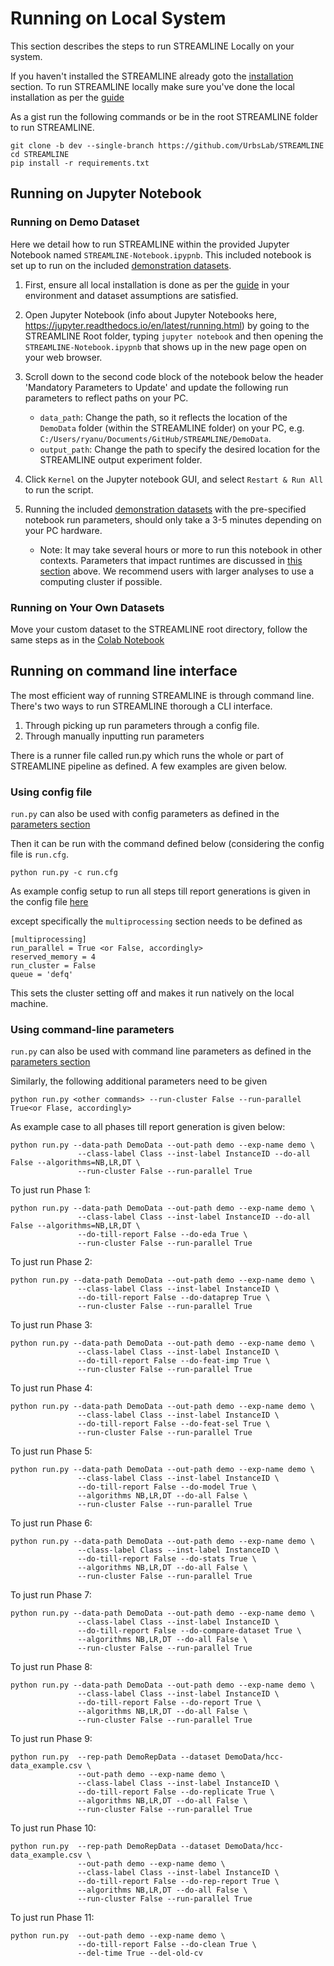 # Running on Local System

This section describes the steps to run STREAMLINE Locally on your system.

If you haven't installed the STREAMLINE already goto the [installation](install.md#local-installation) section.
To run STREAMLINE locally make sure you've done the local installation as per the [guide](install.md)

As a gist run the following commands or be in the root STREAMLINE folder to run STREAMLINE.
```
git clone -b dev --single-branch https://github.com/UrbsLab/STREAMLINE
cd STREAMLINE
pip install -r requirements.txt
```

## Running on Jupyter Notebook

### Running on Demo Dataset
Here we detail how to run STREAMLINE within the provided Jupyter Notebook named `STREAMLINE-Notebook.ipypnb`. 
This included notebook is set up to run on the included [demonstration datasets](sample.md#demonstration-data).

1. First, ensure all local installation is done as per the [guide](install.md#jupyter-notebook) in your environment 
   and dataset assumptions are satisfied.

2. Open Jupyter Notebook (info about Jupyter Notebooks here, https://jupyter.readthedocs.io/en/latest/running.html) by 
   going to the STREAMLINE Root folder, typing `jupyter notebook` and then opening the `STREAMLINE-Notebook.ipypnb` that
   shows up in the new page open on your web browser.

3. Scroll down to the second code block of the notebook below the header 'Mandatory Parameters to Update' and update the following run parameters to reflect paths on your PC.
    * `data_path`: Change the path, so it reflects the location of the `DemoData` folder (within the STREAMLINE folder) on your PC, e.g. `C:/Users/ryanu/Documents/GitHub/STREAMLINE/DemoData`.
    * `output_path`: Change the path to specify the desired location for the STREAMLINE output experiment folder.

4. Click `Kernel` on the Jupyter notebook GUI, and select `Restart & Run All` to run the script.  

5. Running the included [demonstration datasets](sample.md#demonstration-data) with the pre-specified notebook run parameters, 
   should only take a 3-5 minutes depending on your PC hardware.
    * Note: It may take several hours or more to run this notebook in other contexts. Parameters that impact runtimes are discussed in [this section](tips.md#reducing-runtime) above. We recommend users with larger analyses to use a computing cluster if possible.

### Running on Your Own Datasets
Move your custom dataset to the STREAMLINE root directory,
follow the same steps as in the [Colab Notebook](colab.md#running-on-your-own-datasets-tbd)

## Running on command line interface

The most efficient way of running STREAMLINE is through command line.
There's two ways to run STREAMLINE thorough a CLI interface.

1. Through picking up run parameters through a config file.
2. Through manually inputting run parameters

There is a runner file called run.py which runs the whole or part of STREAMLINE
pipeline as defined. A few examples are given below.

### Using config file

`run.py` can also be used with config parameters 
as defined in the [parameters section](parameters.md)

Then it can be run with the command defined below (considering 
the config file is `run.cfg`.
```
python run.py -c run.cfg
```

As example config setup to run all steps till report generations
is given in the config 
file [here](https://github.com/UrbsLab/STREAMLINE/blob/dev/run.cfg)

except specifically the `multiprocessing` section needs to be defined as
```
[multiprocessing]
run_parallel = True <or False, accordingly>
reserved_memory = 4
run_cluster = False
queue = 'defq'
```

This sets the cluster setting off and makes it run 
natively on the local machine.



### Using command-line parameters

`run.py` can also be used with command line parameters 
as defined in the [parameters section](parameters.md)

Similarly, the following additional parameters need to be given

```
python run.py <other commands> --run-cluster False --run-parallel True<or Flase, accordingly>
```

As example case to all phases till report generation is given below:

```
python run.py --data-path DemoData --out-path demo --exp-name demo \
               --class-label Class --inst-label InstanceID --do-all False --algorithms=NB,LR,DT \
               --run-cluster False --run-parallel True 
```

To just run Phase 1:
```
python run.py --data-path DemoData --out-path demo --exp-name demo \
               --class-label Class --inst-label InstanceID --do-all False --algorithms=NB,LR,DT \
               --do-till-report False --do-eda True \
               --run-cluster False --run-parallel True
```

To just run Phase 2:
```
python run.py --data-path DemoData --out-path demo --exp-name demo \
               --class-label Class --inst-label InstanceID \
               --do-till-report False --do-dataprep True \
               --run-cluster False --run-parallel True
```


To just run Phase 3:
```
python run.py --data-path DemoData --out-path demo --exp-name demo \
               --class-label Class --inst-label InstanceID \
               --do-till-report False --do-feat-imp True \
               --run-cluster False --run-parallel True
```

To just run Phase 4:
```
python run.py --data-path DemoData --out-path demo --exp-name demo \
               --class-label Class --inst-label InstanceID \
               --do-till-report False --do-feat-sel True \
               --run-cluster False --run-parallel True
```

To just run Phase 5:
```
python run.py --data-path DemoData --out-path demo --exp-name demo \
               --class-label Class --inst-label InstanceID \
               --do-till-report False --do-model True \
               --algorithms NB,LR,DT --do-all False \
               --run-cluster False --run-parallel True
```

To just run Phase 6:
```
python run.py --data-path DemoData --out-path demo --exp-name demo \
               --class-label Class --inst-label InstanceID \
               --do-till-report False --do-stats True \
               --algorithms NB,LR,DT --do-all False \
               --run-cluster False --run-parallel True
```

To just run Phase 7:
```
python run.py --data-path DemoData --out-path demo --exp-name demo \
               --class-label Class --inst-label InstanceID \
               --do-till-report False --do-compare-dataset True \
               --algorithms NB,LR,DT --do-all False \
               --run-cluster False --run-parallel True
```

To just run Phase 8:
```
python run.py --data-path DemoData --out-path demo --exp-name demo \
               --class-label Class --inst-label InstanceID \
               --do-till-report False --do-report True \
               --algorithms NB,LR,DT --do-all False \
               --run-cluster False --run-parallel True
```


To just run Phase 9:
```
python run.py  --rep-path DemoRepData --dataset DemoData/hcc-data_example.csv \        
               --out-path demo --exp-name demo \
               --class-label Class --inst-label InstanceID \
               --do-till-report False --do-replicate True \
               --algorithms NB,LR,DT --do-all False \
               --run-cluster False --run-parallel True
```

To just run Phase 10:
```
python run.py  --rep-path DemoRepData --dataset DemoData/hcc-data_example.csv \
               --out-path demo --exp-name demo \
               --class-label Class --inst-label InstanceID \
               --do-till-report False --do-rep-report True \ 
               --algorithms NB,LR,DT --do-all False \
               --run-cluster False --run-parallel True
```

To just run Phase 11:
```
python run.py  --out-path demo --exp-name demo \
               --do-till-report False --do-clean True \
               --del-time True --del-old-cv
```